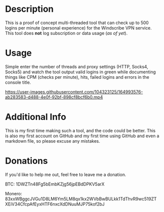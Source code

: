 # Description
This is a proof of concept multi-threaded tool that can check up to 500 logins per minute (personal experience) for the Windscribe VPN service. This tool does **not** log subscription or data usage (*as of yet*).

# Usage
Simple enter the number of threads and proxy settings (HTTP, Socks4, Socks5) and watch the tool output valid logins in green while documenting things like CPM (checks per minute), hits, failed logins and errors in the console title.



https://user-images.githubusercontent.com/104323125/164993576-ab283583-d488-4e0f-92bf-898cf8bcf6b0.mp4

# Additional Info
This is my first time making such a tool, and the code could be better. This is also my first account on GitHub and my first time using GitHub and even a markdown file, so please excuse any mistakes.

# Donations
If you'd like to help me out, feel free to leave me a donation.

BTC: 1DWZTn48Fg5bEmbKZjg56jpEBdDPKV5arX

Monero: 83xxWBggcJVGu1D8LM6Ym5LM8qx1kx2WVbBwBULkk1TdThvR9wc519ZTXEiV34CfcpAfEyxHTF6nxcXdDNuuMJP75kof2bJ

